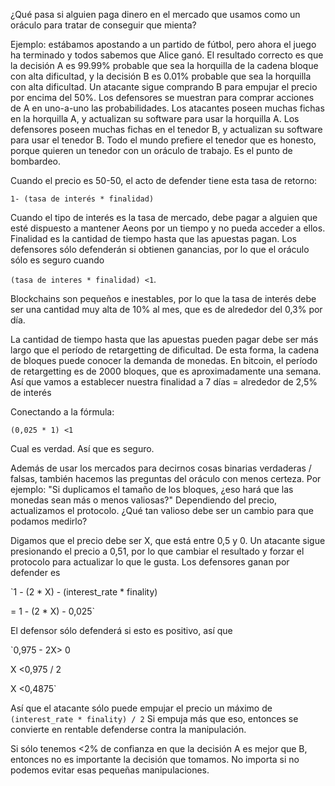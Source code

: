 ¿Qué pasa si alguien paga dinero en el mercado que usamos como un oráculo para tratar de conseguir que mienta?

Ejemplo: estábamos apostando a un partido de fútbol, pero ahora el juego ha terminado y todos sabemos que Alice ganó.
El resultado correcto es que la decisión A es 99.99% probable que sea la horquilla de la cadena bloque con alta dificultad, y la decisión B es 0.01% probable que sea la horquilla con alta dificultad.
Un atacante sigue comprando B para empujar el precio por encima del 50%.
Los defensores se muestran para comprar acciones de A en uno-a-uno las probabilidades.
Los atacantes poseen muchas fichas en la horquilla A, y actualizan su software para usar la horquilla A.
Los defensores poseen muchas fichas en el tenedor B, y actualizan su software para usar el tenedor B.
Todo el mundo prefiere el tenedor que es honesto, porque quieren un tenedor con un oráculo de trabajo.
Es el punto de bombardeo.

Cuando el precio es 50-50, el acto de defender tiene esta tasa de retorno:

`1- (tasa de interés * finalidad)`

Cuando el tipo de interés es la tasa de mercado, debe pagar a alguien que esté dispuesto a mantener Aeons por un tiempo y no pueda acceder a ellos.
Finalidad es la cantidad de tiempo hasta que las apuestas pagan.
Los defensores sólo defenderán si obtienen ganancias, por lo que el oráculo sólo es seguro cuando

`(tasa de interes * finalidad) <1`.


Blockchains son pequeños e inestables, por lo que la tasa de interés debe ser una cantidad muy alta de 10% al mes, que es de alrededor del 0,3% por día.

La cantidad de tiempo hasta que las apuestas pueden pagar debe ser más largo que el período de retargetting de dificultad.
De esta forma, la cadena de bloques puede conocer la demanda de monedas.
En bitcoin, el período de retargetting es de 2000 bloques, que es aproximadamente una semana.
Así que vamos a establecer nuestra finalidad a 7 días = alrededor de 2,5% de interés

Conectando a la fórmula:

`(0,025 * 1) <1`

Cual es verdad. Así que es seguro.




Además de usar los mercados para decirnos cosas binarias verdaderas / falsas, también hacemos las preguntas del oráculo con menos certeza. Por ejemplo: "Si duplicamos el tamaño de los bloques, ¿eso hará que las monedas sean más o menos valiosas?"
Dependiendo del precio, actualizamos el protocolo.
¿Qué tan valioso debe ser un cambio para que podamos medirlo?

Digamos que el precio debe ser X, que está entre 0,5 y 0.
Un atacante sigue presionando el precio a 0,51, por lo que cambiar el resultado y forzar el protocolo para actualizar lo que le gusta.
Los defensores ganan por defender es

`1 - (2 * X) - (interest_rate * finality)

= 1 - (2 * X) - 0,025`

El defensor sólo defenderá si esto es positivo, así que

`0,975 - 2X> 0 

X <0,975 / 2

X <0,4875`

Así que el atacante sólo puede empujar el precio un máximo de `(interest_rate * finality) / 2`
Si empuja más que eso, entonces se convierte en rentable defenderse contra la manipulación.

Si sólo tenemos <2% de confianza en que la decisión A es mejor que B, entonces no es importante la decisión que tomamos. No importa si no podemos evitar esas pequeñas manipulaciones.
